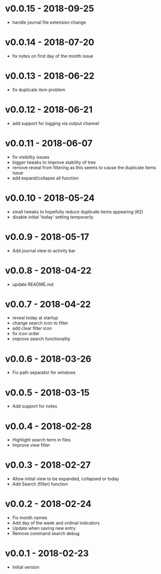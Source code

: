 # v0.0.15 - 2018-09-25
- handle journal file extension change

# v0.0.14 - 2018-07-20
- fix notes on first day of the month issue

# v0.0.13 - 2018-06-22
- fix duplicate item problem

# v0.0.12 - 2018-06-21
- add support for logging via output channel

# v0.0.11 - 2018-06-07
- fix visibility issues
- bigger tweaks to improve stability of tree
- remove reveal from filtering as this seems to cause the duplicate items issue
- add expand/collapse all function

# v0.0.10 - 2018-05-24
- small tweaks to hopefully reduce duplicate items appearing (#2)
- disable initial 'today' setting temporarily

# v0.0.9 - 2018-05-17
- Add journal view to activity bar

# v0.0.8 - 2018-04-22
- update README.md

# v0.0.7 - 2018-04-22
- reveal today at startup
- change search icon to filter
- add clear filter icon
- fix icon order
- improve search functionality

# v0.0.6 - 2018-03-26
- Fix path separator for windows

# v0.0.5 - 2018-03-15
- Add support for notes

# v0.0.4 - 2018-02-28
- Highlight search term in files
- Improve view filter

# v0.0.3 - 2018-02-27
- Allow initial view to be expanded, collapsed or today
- Add Search (filter) function

# v0.0.2 - 2018-02-24
- Fix month names
- Add day of the week and ordinal indicators
- Update when saving new entry
- Remove command search debug

# v0.0.1 - 2018-02-23
- Initial version
